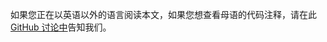 如果您正在以英语以外的语言阅读本文，如果您想查看母语的代码注释，请在此[GitHub 讨论中](https://github.com/aspnet/AspNetCore.Docs/issues/16455)告知我们。